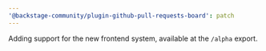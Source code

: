```yaml
---
'@backstage-community/plugin-github-pull-requests-board': patch
---
```


Adding support for the new frontend system, available at the `/alpha` export.
